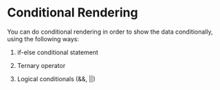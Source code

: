 # Conditional Rendering

You can do conditional rendering in order to show the data conditionally, using the following ways:

1. if-else conditional statement

2. Ternary operator

3. Logical conditionals (&&, ||)

